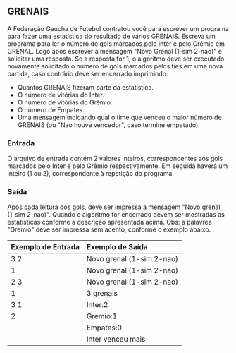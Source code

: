 ## GRENAIS

A Federação Gaucha de Futebol contratou você para escrever um programa para fazer uma estatística do resultado de vários GRENAIS. Escreva um programa para ler o número de gols marcados pelo inter e pelo Grêmio em GRENAL. Logo após escrever a mensagem "Novo Grenal (1-sim 2-nao)" e solicitar uma resposta. Se a resposta for 1, o algoritmo deve ser executado novamente solicitado o número de gols marcados pelos ties em uma nova partida, caso contrário deve ser encerrado imprimindo:

- Quantos GRENAIS fizeram parte da estatística.
- O número de vitórias do Inter.
- O número de vitórias do Grêmio.
- O número de Empates.
- Uma mensagem indicando qual o time que venceu o maior número de GRENAIS (ou "Nao houve vencedor", caso termine empatado).

### Entrada

O arquivo de entrada contém 2 valores inteiros, correspondentes aos gols marcados pelo Inter e pelo Grêmio respectivamente. Em seguida haverá um inteiro (1 ou 2), correspondente à repetição do programa.

### Saída

Após cada leitura dos gols, deve ser impressa a mensagem "Novo grenal (1-sim 2-nao)". Quando o algoritmo for encerrado devem ser mostradas as estatísticas conforme a descrição apresentada acima. Obs: a palavrea "Gremio" deve ser impressa sem acento, conforme o exemplo abaixo.

|**Exemplo de Entrada** |**Exemplo de Saída**           |
|:---               |:---                       |
|3 2                |Novo grenal (1-sim 2-nao)  |
|1                  |Novo grenal (1-sim 2-nao)  |
|2 3                |Novo grenal (1-sim 2-nao)  |
|1                  |3 grenais                  |
|3 1                |Inter:2                    |
|2                  |Gremio:1                   |
|                   |Empates:0                  |
|                   |Inter venceu mais          |
